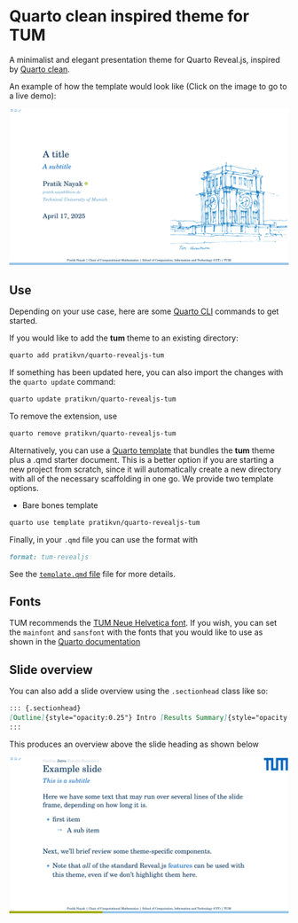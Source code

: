 # Quarto clean inspired theme for TUM

A minimalist and elegant presentation theme for Quarto Reveal.js, inspired by
[Quarto clean](https://github.com/grantmcdermott/quarto-revealjs-clean).

An example of how the template would look like (Click on the image to go to a live demo):

[![](clean-title.png "live demo")](https://pratikvn.github.io/quarto-revealjs-tum/#/title-slide)

## Use

Depending on your use case, here are some [Quarto CLI](https://quarto.org/)
commands to get started.

If you would like to add the **tum** theme to an existing directory:

```bash
quarto add pratikvn/quarto-revealjs-tum
```

If something has been updated here, you can also import the changes with the `quarto update` command:
```bash
quarto update pratikvn/quarto-revealjs-tum
```

To remove the extension, use
```bash
quarto remove pratikvn/quarto-revealjs-tum
```
Alternatively, you can use a
[Quarto template](https://quarto.org/docs/extensions/starter-templates.html)
that bundles the **tum** theme plus a .qmd starter document. This is a better
option if you are starting a new project from scratch, since it will automatically
create a new directory with all of the necessary scaffolding in one go. We provide
two template options.

- Bare bones template

```bash
quarto use template pratikvn/quarto-revealjs-tum
```

Finally, in your `.qmd` file you can use the format with

```markdown
format: tum-revealjs
```

See the [`template.qmd` file](./template.qmd) file for more details.

## Fonts

TUM recommends the [TUM Neue Helvetica font](http://portal.mytum.de/corporatedesign). If you wish, you can set the `mainfont` and `sansfont` with the fonts that you would like to use as shown in the [Quarto documentation](https://quarto.org/docs/output-formats/html-themes.html#basic-options)

## Slide overview

You can also add a slide overview using the `.sectionhead` class like so:  

``` markdown
::: {.sectionhead}
[Outline]{style="opacity:0.25"} Intro [Results Summary]{style="opacity:0.25"}
:::
```

This produces an overview above the slide heading as shown below

[![](section-head.png "section head")](https://pratikvn.github.io/quarto-revealjs-tum/#/example-slide)
